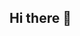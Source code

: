 ## Hi there 👋

<!--
**adityaavenkataraman192/adityaavenkataraman192** is a ✨ _special_ ✨ repository because its `README.md` (this file) appears on your GitHub profile.



🎓 Data Science Graduate Student @ UMBC | 📊 Data Analyst | 🤖 Aspiring AI Engineer

Welcome to my GitHub! I'm passionate about turning data into insights and building intelligent systems. I enjoy working on real-world problems with data-driven approaches, and I'm always exploring new tools and technologies in the AI/ML space.

---

## 🚀 About Me

- 🌱 Currently pursuing my Master’s in **Data Science**
- 🧠 Interests: Machine Learning, Generative AI (RAG), Big Data, and Data Visualisation
- 📂 Skilled in: Python, SQL, PySpark, MongoDB, Scikit-learn, Tableau
- 📈 Strong foundation in: EDA, Predictive Modelling, Clustering, and Statistical Analysis
- 🛠️ Tools: Jupyter, Databricks, VS Code, Git, Anaconda

---

## 🛠️ Skills & Tools

<p align="left">
  <img src="https://img.shields.io/badge/Python-3776AB?style=for-the-badge&logo=python&logoColor=white"/>
  <img src="https://img.shields.io/badge/SQL-005C84?style=for-the-badge&logo=postgresql&logoColor=white"/>
  <img src="https://img.shields.io/badge/Apache%20Spark-E25A1C?style=for-the-badge&logo=apachespark&logoColor=white"/>
  <img src="https://img.shields.io/badge/MongoDB-47A248?style=for-the-badge&logo=mongodb&logoColor=white"/>
  <img src="https://img.shields.io/badge/Tableau-E97627?style=for-the-badge&logo=tableau&logoColor=white"/>
  <img src="https://img.shields.io/badge/Scikit--Learn-F7931E?style=for-the-badge&logo=scikitlearn&logoColor=white"/>
  <img src="https://img.shields.io/badge/NumPy-013243?style=for-the-badge&logo=numpy&logoColor=white"/>
  <img src="https://img.shields.io/badge/Pandas-150458?style=for-the-badge&logo=pandas&logoColor=white"/>
  <img src="https://img.shields.io/badge/Matplotlib-11557C?style=for-the-badge&logo=matplotlib&logoColor=white"/>
  <img src="https://img.shields.io/badge/Jupyter-F37626?style=for-the-badge&logo=jupyter&logoColor=white"/>
  <img src="https://img.shields.io/badge/HuggingFace-FFBF00?style=for-the-badge&logo=huggingface&logoColor=white"/>
  <img src="https://img.shields.io/badge/VS%20Code-007ACC?style=for-the-badge&logo=visualstudiocode&logoColor=white"/>
  <img src="https://img.shields.io/badge/Git-F05032?style=for-the-badge&logo=git&logoColor=white"/>
  <img src="https://img.shields.io/badge/Databricks-FF3621?style=for-the-badge&logo=databricks&logoColor=white"/>
</p>

---

## 💼 Projects

Here are some featured projects I've worked on:

- 🔍 [Mobile User Behavior Analytics](#): Segmentation, engagement insights, churn prediction
- 🥦 [Nutri-Scan: AI Food Freshness Classifier](#): CNN + MongoDB + Spark-based classification of fruits/vegetables
- 🤖 [RAG-Based GenAI Assistant](#): A retrieval-augmented generation project using Hugging Face and vector search
- 📊 [Life Expectancy Analysis](#): Regression modeling, EDA, residual analysis

👉 Check out more projects in my [repositories](https://github.com/adityaavenkataraman192?tab=repositories)

---

## 📫 Let’s Connect

- 🔗 [LinkedIn](https://www.linkedin.com/in/adityaa-venkataraman)
- 📝 [Medium](https://medium.com/@adityaavenkataraman192)
- 📧 Email: adityaavenkataraman192@gmail.com

Thanks for visiting my profile! 😊

-->
